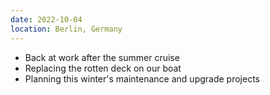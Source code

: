 ```yaml
---
date: 2022-10-04
location: Berlin, Germany
---
```

* Back at work after the summer cruise
* Replacing the rotten deck on our boat
* Planning this winter's maintenance and upgrade projects
